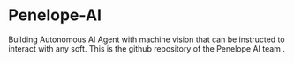 # Penelope-AI
Building Autonomous AI Agent with machine vision that can be instructed to interact with any soft.
This is the github repository of the Penelope AI team .
